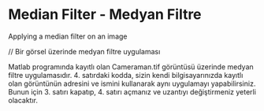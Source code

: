 # Median Filter - Medyan Filtre
Applying a median filter on an image 

// Bir görsel üzerinde medyan filtre uygulaması

Matlab programında kayıtlı olan Cameraman.tif görüntüsü üzerinde medyan filtre uygulamasıdır. 
4. satırdaki kodda, sizin kendi bilgisayarınızda kayıtlı olan görüntünün adresini ve ismini kullanarak aynı uygulamayı yapabilirsiniz.
Bunun için 3. satırı kapatıp, 4. satırı açmanız ve uzantıyı değiştirmeniz yeterli olacaktır.
